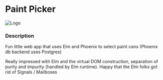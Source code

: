 # Paint Picker

![Logo](https://raw.githubusercontent.com/brpandey/paint_picker/master/priv/images/paintpicker.jpg)

### Description
Fun little web app that uses Elm and Phoenix to select paint cans (Phoenix db backend uses Postgres) 


Really impressed with Elm and the virtual DOM construction, separation of purity and impurity (handled by Elm runtime).
Happy that the Elm folks got rid of Signals / Mailboxes 


